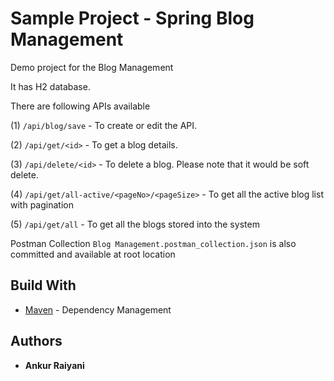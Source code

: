 # Sample Project - Spring Blog Management
Demo project for the Blog Management

It has H2 database.

There are following APIs available

  (1) `/api/blog/save` - To create or edit the API.

  (2) `/api/get/<id>` - To get a blog details.
  
  (3) `/api/delete/<id>` - To delete a blog. Please note that it would be soft delete.

  (4) `/api/get/all-active/<pageNo>/<pageSize>` - To get all the active blog list with pagination

  (5) `/api/get/all` - To get all the blogs stored into the system
  
Postman Collection `Blog Management.postman_collection.json` is also committed and available at root location

## Build With

* [Maven](https://maven.apache.org/) - Dependency Management

## Authors

* **Ankur Raiyani**
